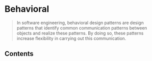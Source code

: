 # Behavioral

> In software engineering, behavioral design patterns are design patterns that identify common communication patterns between objects and realize these patterns. By doing so, these patterns increase flexibility in carrying out this communication.

## Contents